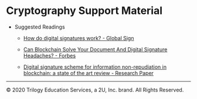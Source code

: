 # Cryptography Support Material

* Suggested Readings

  * [How do digital signatures work? - Global Sign](https://www.globalsign.com/en/blog/how-do-digital-signatures-work/)

  * [Can Blockchain Solve Your Document And Digital Signature Headaches? - Forbes](https://www.forbes.com/sites/oracle/2018/04/02/can-blockchain-solve-your-document-and-digital-signature-headaches/#21d00ee83979)

  * [Digital signature scheme for information non-repudiation in blockchain: a state of the art review - Research Paper](https://link.springer.com/article/10.1186/s13638-020-01665-w)

---
© 2020 Trilogy Education Services, a 2U, Inc. brand. All Rights Reserved.
